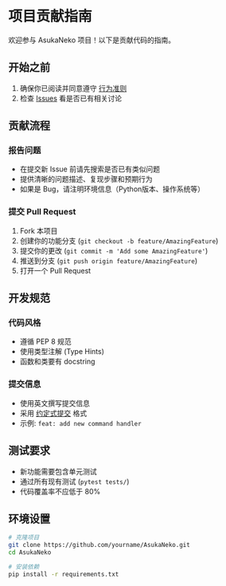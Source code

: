 # 项目贡献指南

欢迎参与 AsukaNeko 项目！以下是贡献代码的指南。

## 开始之前

1. 确保你已阅读并同意遵守 [行为准则](CODE_OF_CONDUCT.md)
2. 检查 [Issues](https://github.com/yourname/AsukaNeko/issues) 看是否已有相关讨论

## 贡献流程

### 报告问题
- 在提交新 Issue 前请先搜索是否已有类似问题
- 提供清晰的问题描述、复现步骤和预期行为
- 如果是 Bug，请注明环境信息（Python版本、操作系统等）

### 提交 Pull Request
1. Fork 本项目
2. 创建你的功能分支 (`git checkout -b feature/AmazingFeature`)
3. 提交你的更改 (`git commit -m 'Add some AmazingFeature'`)
4. 推送到分支 (`git push origin feature/AmazingFeature`)
5. 打开一个 Pull Request

## 开发规范

### 代码风格
- 遵循 PEP 8 规范
- 使用类型注解 (Type Hints)
- 函数和类要有 docstring

### 提交信息
- 使用英文撰写提交信息
- 采用 [约定式提交](https://www.conventionalcommits.org/) 格式
- 示例: `feat: add new command handler`

## 测试要求
- 新功能需要包含单元测试
- 通过所有现有测试 (`pytest tests/`)
- 代码覆盖率不应低于 80%

## 环境设置
```bash
# 克隆项目
git clone https://github.com/yourname/AsukaNeko.git
cd AsukaNeko

# 安装依赖
pip install -r requirements.txt
```